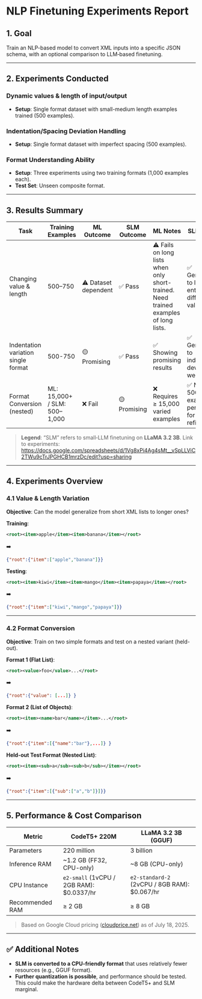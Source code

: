 # NLP Finetuning Experiments Report

## 1. Goal

Train an NLP-based model to convert XML inputs into a specific JSON schema, with an optional comparison to LLM‑based finetuning.

---

## 2. Experiments Conducted

###  Dynamic values & length of input/output
- **Setup**: Single format dataset with small-medium length examples trained (500 examples).

###  Indentation/Spacing Deviation Handling
- **Setup**: Single format dataset with imperfect spacing (500 examples).

###  Format Understanding Ability
- **Setup**: Three experiments using two training formats (1,000 examples each).
- **Test Set**: Unseen composite format.

---

## 3. Results Summary

| Task                        | Training Examples         | ML Outcome | SLM Outcome | ML Notes                                     | SLM Notes                                          |
|----------------------------|---------------------------|------------|-------------|----------------------------------------------|----------------------------------------------------|
| Changing value & length    | 500–750                   | ⚠️ Dataset dependent     | ✅ Pass      | ⚠️ Fails on long lists when only short-trained. Need trained examples of long lists. | ✅ Generalizes to larger entries with different values |
| Indentation variation single format      | 500-750               | 🟡 Promising     | ✅ Pass      | ✅ Showing promising results                   | ✅ Generalizes to indentation deviation well |
| Format Conversion (nested) | ML: 15,000+ / SLM: 500–1,000 | ❌ Fail     | 🟡 Promising      | ❌ Requires ≥ 15,000 varied examples          | ✅ Needs 500–1,000 examples per format for refinement |

> **Legend**: “SLM” refers to small‑LLM finetuning on **LLaMA 3.2 3B**.
> Link to experiments: https://docs.google.com/spreadsheets/d/1Vg8xPi4Ag4sMt__vSpLLViC2TWu9cTrJPGHCB1mrzDc/edit?usp=sharing
---

## 4. Experiments Overview

### 4.1 Value & Length Variation

**Objective**: Can the model generalize from short XML lists to longer ones?

**Training**:
```xml
<root><item>apple</item><item>banana</item></root>
```
➡️  
```json
{"root":{"item":["apple","banana"]}}
```

**Testing**:
```xml
<root><item>kiwi</item><item>mango</item><item>papaya</item></root>
```
➡️  
```json
{"root":{"item":["kiwi","mango","papaya"]}}
```

---

### 4.2 Format Conversion

**Objective**: Train on two simple formats and test on a nested variant (held-out).

**Format 1 (Flat List)**:
```xml
<root><value>foo</value>...</root>
```
➡️  
```json
{"root":{"value": [...]} }
```

**Format 2 (List of Objects)**:
```xml
<root><item><name>bar</name></item>...</root>
```
➡️  
```json
{"root":{"item":[{"name":"bar"},...]} }
```

**Held-out Test Format (Nested List)**:
```xml
<root><item><sub>a</sub><sub>b</sub></item></root>
```
➡️  
```json
{"root":{"item":[{"sub":["a","b"]}]}}
```

---

## 5. Performance & Cost Comparison

| Metric          | CodeT5+ 220M                        | LLaMA 3.2 3B (GGUF)                  |
|------------------|--------------------------------------|--------------------------------------|
| Parameters       | 220 million                         | 3 billion                            |
| Inference RAM    | ~1.2 GB (FF32, CPU-only)            | ~8 GB (CPU-only)                     |
| CPU Instance     | `e2-small` (1vCPU / 2GB RAM): $0.0337/hr | `e2-standard-2` (2vCPU / 8GB RAM): $0.067/hr |
| Recommended RAM  | ≥ 2 GB                              | ≥ 8 GB                               |

> Based on Google Cloud pricing ([cloudprice.net](https://cloudprice.net)) as of July 18, 2025.

---

## ✅ Additional Notes

- **SLM is converted to a CPU-friendly format** that uses relatively fewer resources (e.g., GGUF format).
- **Further quantization is possible**, and performance should be tested. This could make the hardware delta between CodeT5+ and SLM marginal.
